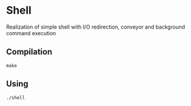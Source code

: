 # Shell
Realization of simple shell with I/O redirection, conveyor and background command execution

## Compilation
```
make
```

## Using
```
./shell
```

